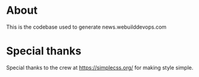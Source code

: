 # About

This is the codebase used to generate news.webuilddevops.com

# Special thanks

Special thanks to the crew at https://simplecss.org/ for making style simple.

